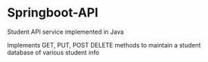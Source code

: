 # Springboot-API
Student API service implemented in Java

Implements GET, PUT, POST DELETE methods to maintain a student database of various student info
